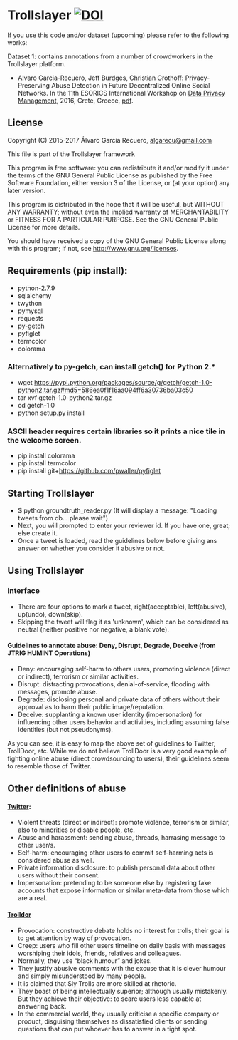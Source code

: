 # Trollslayer [![DOI](https://zenodo.org/badge/80379199.svg)](https://zenodo.org/badge/latestdoi/80379199)
If you use this code and/or dataset (upcoming) please refer to the following works:

Dataset 1: contains annotations from a number of crowdworkers in the Trollslayer platform.
* Alvaro Garcia-Recuero, Jeff Burdges, Christian Grothoff: Privacy-Preserving Abuse Detection in Future Decentralized Online Social Networks. In the 11th ESORICS International Workshop on [Data Privacy Management](http://dpm2016.di.unimi.it/), 2016, Crete, Greece, [pdf](https://hal.inria.fr/hal-01355951).

## License
Copyright (C) 2015-2017
Álvaro García Recuero, algarecu@gmail.com

This file is part of the Trollslayer framework

This program is free software: you can redistribute it and/or
modify it under the terms of the GNU General Public License
as published by the Free Software Foundation, either version 3
of the License, or (at your option) any later version.

This program is distributed in the hope that it will be useful,
but WITHOUT ANY WARRANTY; without even the implied warranty of
MERCHANTABILITY or FITNESS FOR A PARTICULAR PURPOSE. See the
GNU General Public License for more details.

You should have received a copy of the GNU General Public License
along with this program; if not, see <http://www.gnu.org/licenses>.

## Requirements (pip install):
* python-2.7.9
* sqlalchemy
* twython
* pymysql
* requests
* py-getch
* pyfiglet
* termcolor
* colorama

### Alternatively to py-getch, can install getch() for Python 2.*

* wget https://pypi.python.org/packages/source/g/getch/getch-1.0-python2.tar.gz#md5=586ea0f1f16aa094ff6a30736ba03c50
* tar xvf getch-1.0-python2.tar.gz
* cd getch-1.0
* python setup.py install

### ASCII header requires certain libraries so it prints a nice tile in the welcome screen.
* pip install colorama
* pip install termcolor
* pip install git+https://github.com/pwaller/pyfiglet

## Starting Trollslayer
+ $ python groundtruth_reader.py (It will display a message: "Loading tweets from db... please wait")
+ Next, you will prompted to enter your reviewer id. If you have one, great; else create it.
+ Once a tweet is loaded, read the guidelines below before giving ans answer on whether you consider it abusive or not.

## Using Trollslayer
### Interface
+ There are four options to mark a tweet, right(acceptable), left(abusive), up(undo), down(skip).
+ Skipping the tweet will flag it as 'unknown', which can be considered as neutral (neither positive nor negative, a blank vote).

#### Guidelines to annotate abuse: Deny, Disrupt, Degrade, Deceive (from JTRIG HUMINT Operations)
+ Deny: encouraging self-harm to others users, promoting violence (direct or indirect), terrorism or similar activities.
+ Disrupt: distracting provocations, denial-of-service, flooding with messages, promote abuse.
+ Degrade: disclosing personal and private data of others without their approval as to harm their public image/reputation.
+ Deceive: supplanting a known user identity (impersonation) for influencing other users behavior and activities,
  including assuming false identities (but not pseudonyms).

As you can see, it is easy to map the above set of guidelines to Twitter, TrollDoor, etc.
While we do not believe TrollDoor is a very good example of fighting online abuse (direct crowdsourcing to users),
their guidelines seem to resemble those of Twitter.

## Other definitions of abuse
#### [Twitter](https://support.twitter.com/articles/20169997-abusive-behavior-policy):
+ Violent threats (direct or indirect): promote violence, terrorism or similar, also to minorities or disable people, etc.
+ Abuse and harassment: sending abuse, threads, harrasing message to other user/s.
+ Self-harm: encouraging other users to commit self-harming acts is considered abuse as well.
+ Private information disclosure: to publish personal data about other users without their consent.
+ Impersonation: pretending to be someone else by registering fake accounts that expose information or similar
  meta-data from those which are a real.

#### [Trolldor](https://www.trolldor.com/faq)
+ Provocation: constructive debate holds no interest for trolls; their goal is to get attention by way of provocation.
+ Creep: users who fill other users timeline on daily basis with messages worshiping their idols, friends, relatives and
  colleagues.
+ Normally, they use “black humour” and jokes.
+ They justify abusive comments with the excuse that it is clever humour and simply misunderstood by many people.
+ It is claimed that Sly Trolls are more skilled at rhetoric.
+ They boast of being intellectually superior; although usually mistakenly. But they achieve their objective: to scare
  users less capable at answering back.
+ In the commercial world, they usually criticise a specific company or product, disguising themselves as dissatisfied
  clients or sending questions that can put whoever has to answer in a tight spot.
